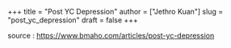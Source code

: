 +++
title = "Post YC Depression"
author = ["Jethro Kuan"]
slug = "post_yc_depression"
draft = false
+++

source
: <https://www.bmaho.com/articles/post-yc-depression>
